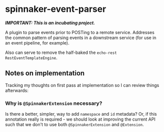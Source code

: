 # spinnaker-event-parser

_**IMPORTANT: This is an incubating project.**_

A plugin to parse events prior to POSTing to a remote service.  Addresses the common pattern of 
parsing events in a downstream service (for use in an event pipeline, for example).

Also can serve to remove the half-baked the `echo-rest` `RestEventTemplateEngine`.

## Notes on implementation

Tracking my thoughts on first pass at implementation so I can review things afterwards:

### Why is `@SpinnakerExtension` necessary?  

Is there a better, simpler, way to add `namespace` and `id` metadata?  Or, if this annotation 
really is required - we should look at improving the current API such that we don't to use both
`@SpinnakerExtension` and `@Extension`.

